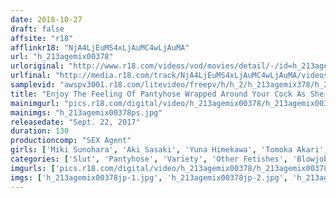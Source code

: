 ```yaml
---
date: 2018-10-27
draft: false
affsite: "r18"
afflinkr18: "NjA4LjEuMS4xLjAuMC4wLjAuMA"
url: "h_213agemix00378"
urloriginal: "http://www.r18.com/videos/vod/movies/detail/-/id=h_213agemix00378"
urlfinal: "http://media.r18.com/track/NjA4LjEuMS4xLjAuMC4wLjAuMA/videos/vod/movies/detail/-/id=h_213agemix00378"
samplevid: "awspv3001.r18.com/litevideo/freepv/h/h_2/h_213agemix378/h_213agemix378_dmb_w.mp4"
title: "Enjoy The Feeling Of Pantyhose Wrapped Around Your Cock As She Gives You A Blowjob She'll Manipulate Your Dick With Her Pantyhose, And Toy With Your Tip Using Her Tongue Your Dick Will Go Cum Crazy From Her Amazing Technique"
mainimgurl: "pics.r18.com/digital/video/h_213agemix00378/h_213agemix00378ps.jpg"
mainimgs: "h_213agemix00378ps.jpg"
releasedate: "Sept. 22, 2017"
duration: 130
productioncomp: "SEX Agent"
girls: ['Miki Sunohara', 'Aki Sasaki', 'Yuna Himekawa', 'Tomoka Akari', 'Renon Kanae', 'Erika Sakuragi', 'Nami Sekine', 'Anna Morikawa']
categories: ['Slut', 'Pantyhose', 'Variety', 'Other Fetishes', 'Blowjob', 'Handjob', 'Hi-Def']
imgurls: ['pics.r18.com/digital/video/h_213agemix00378/h_213agemix00378jp-1.jpg', 'pics.r18.com/digital/video/h_213agemix00378/h_213agemix00378jp-2.jpg', 'pics.r18.com/digital/video/h_213agemix00378/h_213agemix00378jp-3.jpg', 'pics.r18.com/digital/video/h_213agemix00378/h_213agemix00378jp-4.jpg', 'pics.r18.com/digital/video/h_213agemix00378/h_213agemix00378jp-5.jpg', 'pics.r18.com/digital/video/h_213agemix00378/h_213agemix00378jp-6.jpg', 'pics.r18.com/digital/video/h_213agemix00378/h_213agemix00378jp-7.jpg', 'pics.r18.com/digital/video/h_213agemix00378/h_213agemix00378jp-8.jpg', 'pics.r18.com/digital/video/h_213agemix00378/h_213agemix00378jp-9.jpg', 'pics.r18.com/digital/video/h_213agemix00378/h_213agemix00378jp-10.jpg', 'pics.r18.com/digital/video/h_213agemix00378/h_213agemix00378jp-11.jpg', 'pics.r18.com/digital/video/h_213agemix00378/h_213agemix00378jp-12.jpg', 'pics.r18.com/digital/video/h_213agemix00378/h_213agemix00378jp-13.jpg', 'pics.r18.com/digital/video/h_213agemix00378/h_213agemix00378jp-14.jpg', 'pics.r18.com/digital/video/h_213agemix00378/h_213agemix00378jp-15.jpg', 'pics.r18.com/digital/video/h_213agemix00378/h_213agemix00378jp-16.jpg', 'pics.r18.com/digital/video/h_213agemix00378/h_213agemix00378jp-17.jpg', 'pics.r18.com/digital/video/h_213agemix00378/h_213agemix00378jp-18.jpg', 'pics.r18.com/digital/video/h_213agemix00378/h_213agemix00378jp-19.jpg', 'pics.r18.com/digital/video/h_213agemix00378/h_213agemix00378jp-20.jpg']
imgs: ['h_213agemix00378jp-1.jpg', 'h_213agemix00378jp-2.jpg', 'h_213agemix00378jp-3.jpg', 'h_213agemix00378jp-4.jpg', 'h_213agemix00378jp-5.jpg', 'h_213agemix00378jp-6.jpg', 'h_213agemix00378jp-7.jpg', 'h_213agemix00378jp-8.jpg', 'h_213agemix00378jp-9.jpg', 'h_213agemix00378jp-10.jpg', 'h_213agemix00378jp-11.jpg', 'h_213agemix00378jp-12.jpg', 'h_213agemix00378jp-13.jpg', 'h_213agemix00378jp-14.jpg', 'h_213agemix00378jp-15.jpg', 'h_213agemix00378jp-16.jpg', 'h_213agemix00378jp-17.jpg', 'h_213agemix00378jp-18.jpg', 'h_213agemix00378jp-19.jpg', 'h_213agemix00378jp-20.jpg']
---
```

